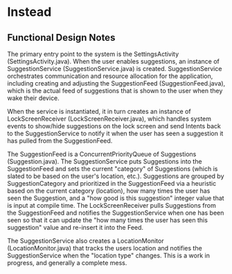 # Instead

## Functional Design Notes

The primary entry point to the system is the SettingsActivity (SettingsActivity.java). When the user enables suggestions, an instance of SuggestionService (SuggestionService.java) is created. SuggestionService orchestrates communication and resource allocation for the application, including creating and adjusting the SuggestionFeed (SuggestionFeed.java), which is the actual feed of suggestions that is shown to the user when they wake their device.

When the service is instantiated, it in turn creates an instance of LockScreenReceiver (LockScreenReceiver.java), which handles system events to show/hide suggestions on the lock screen and send Intents back to the SuggestionService to notify it when the user has seen a suggestion it has pulled from the SuggestionFeed.

The SuggestionFeed is a ConcurrentPriorityQueue of Suggestions (Suggestion.java). The SuggestionService puts Suggestions into the SuggestionFeed and sets the current "category" of Suggestions (which is slated to be based on the user's location, etc.). Suggestions are grouped by SuggestionCategory and prioritized in the SuggestionFeed via a heuristic based on the current category (location), how many times the user has seen the Suggestion, and a "how good is this suggestion" integer value that is input at compile time. The LockScreenReceiver pulls Suggestions from the SuggestionFeed and notifies the SuggestionService when one has been seen so that it can update the "how many times the user has seen this suggestion" value and re-insert it into the Feed.

The SuggestionService also creates a LocationMonitor (LocationMonitor.java) that tracks the users location and notifies the SuggestionService when the "location type" changes. This is a work in progress, and generally a complete mess.
